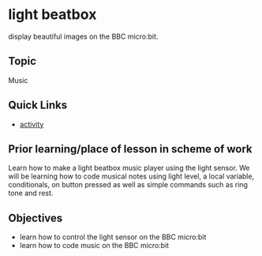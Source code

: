 # light beatbox 

display beautiful images on the BBC micro:bit.

## Topic

Music

## Quick Links

* [activity](/microbit/lessons/light-beatbox/activity)

## Prior learning/place of lesson in scheme of work

Learn how to make a light beatbox music player using the light sensor. We will be learning how to code musical notes using light level, a local variable, conditionals, on button pressed as well as simple commands such as ring tone and rest.

## Objectives

* learn how to control the light sensor on the BBC micro:bit
* learn how to code music on the BBC micro:bit

